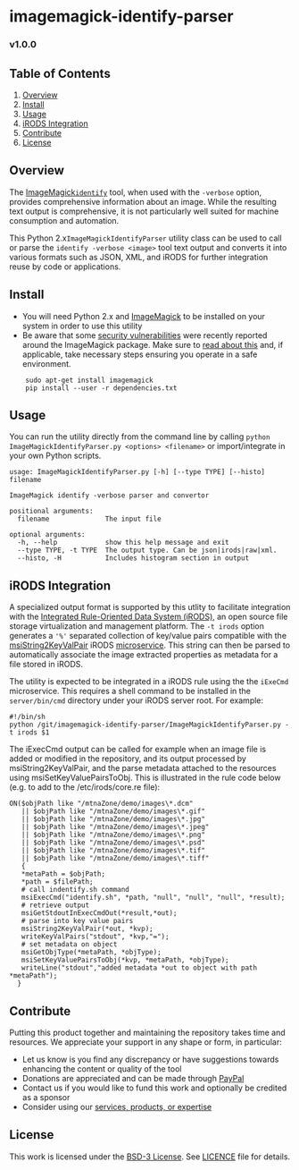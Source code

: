 # imagemagick-identify-parser

### v1.0.0

## Table of Contents
1. [Overview](#overview)
2. [Install](#install)
2. [Usage](#usage)
3. [iRODS Integration](#irods)
4. [Contribute](#contribute)
5. [License](#license)

<a name="overview"></a>
## Overview
The [ImageMagick](http://imagemagick.org)[`identify`](http://imagemagick.org/script/identify.php) tool, when used with the `-verbose` option, provides comprehensive information about an image. While the resulting text output is comprehensive, it is not particularly well suited for machine consumption and automation.

This Python 2.x`ImageMagickIdentifyParser` utility class can be used to call or parse the `identify -verbose <image>` tool text output and converts it into various formats such as JSON, XML, and iRODS for further integration reuse by code or applications.

<a name="install"></a>
## Install

*  You will need Python 2.x and [ImageMagick](http://imagemagick.org) to be installed on your system in order to use this utility
*  Be aware that some [security vulnerabilities](https://imagetragick.com/) were recently reported around the ImageMagick package. Make sure to [read about this](https://imagetragick.com/) and, if applicable, take necessary steps ensuring you operate in a safe environment.

```
    sudo apt-get install imagemagick
    pip install --user -r dependencies.txt
```

<a name="usage"></a>
## Usage
You can run the utility directly from the command line by calling `python ImageMagickIdentifyParser.py <options> <filename>` or import/integrate in your own Python scripts.

```
usage: ImageMagickIdentifyParser.py [-h] [--type TYPE] [--histo] filename

ImageMagick identify -verbose parser and convertor

positional arguments:
  filename              The input file

optional arguments:
  -h, --help            show this help message and exit
  --type TYPE, -t TYPE  The output type. Can be json|irods|raw|xml.
  --histo, -H           Includes histogram section in output
```

<a name="irods"></a>
## iRODS Integration
A specialized output format is supported by this utlity to facilitate integration with the [Integrated Rule-Oriented Data System (iRODS)]((http://www.irods.org)), an open source file storage virtualization and management platform. The `-t irods` option generates a `'%'` separated collection of key/value pairs compatible with the [msiString2KeyValPair](https://docs.irods.org/master/doxygen/keyValPairMS_8cpp.html#a91bf18da4b5141987c72b485595d4d87) iRODS [microservice](https://docs.irods.org/master/doxygen/). This string can then be parsed to automatically associate the image extracted properties as metadata for a file stored in iRODS.

The utility is expected to be integrated in a iRODS rule using the the `iExeCmd` microservice. This requires a shell command to be installed in the `server/bin/cmd` directory under your iRODS server root. For example:

```
#!/bin/sh
python /git/imagemagick-identify-parser/ImageMagickIdentifyParser.py -t irods $1
```

The iExecCmd output can be called for example when an image file is added or modified in the repository, and its output processed by msiString2KeyValPair, and the parse metadata attached to the resources using msiSetKeyValuePairsToObj. This is illustrated in the rule code below (e.g. to add to the /etc/irods/core.re file):

```
ON($objPath like "/mtnaZone/demo/images\*.dcm" 
   || $objPath like "/mtnaZone/demo/images\*.gif"
   || $objPath like "/mtnaZone/demo/images\*.jpg"
   || $objPath like "/mtnaZone/demo/images\*.jpeg"
   || $objPath like "/mtnaZone/demo/images\*.png"
   || $objPath like "/mtnaZone/demo/images\*.psd"
   || $objPath like "/mtnaZone/demo/images\*.tif"
   || $objPath like "/mtnaZone/demo/images\*.tiff"
   {
   *metaPath = $objPath;
   *path = $filePath;
   # call indentify.sh command
   msiExecCmd("identify.sh", *path, "null", "null", "null", *result);
   # retrieve output
   msiGetStdoutInExecCmdOut(*result,*out);
   # parse into key value pairs
   msiString2KeyValPair(*out, *kvp);
   writeKeyValPairs("stdout", *kvp,"=");
   # set metadata on object
   msiGetObjType(*metaPath, *objType);
   msiSetKeyValuePairsToObj(*kvp, *metaPath, *objType);
   writeLine("stdout","added metadata *out to object with path *metaPath");
  }
```

<a name="contribute"></a>
## Contribute
Putting this product together and maintaining the repository takes time and resources. We appreciate your support in any shape or form, in particular:

* Let us know is you find any discrepancy or have suggestions towards enhancing the content or quality of the tool
* Donations are appreciated and can be made through [PayPal](https://www.paypal.com/cgi-bin/webscr?cmd=_s-xclick&hosted_button_id=GKAYVJSBLN92E)
* Contact us if you would like to fund this work and optionally be credited as a sponsor
* Consider using our [services, products, or expertise](http://www.mtna.us)

<a name="license"></a>
## License
This work is licensed under the [BSD-3 License](https://opensource.org/licenses/BSD-3-Clause). See [LICENCE](LICENSE) file for details.
